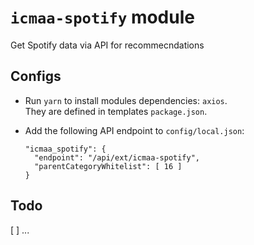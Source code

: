 # `icmaa-spotify` module

Get Spotify data via API for recommecndations

## Configs

* Run `yarn` to install modules dependencies: `axios`.  
  They are defined in templates `package.json`.

* Add the following API endpoint to `config/local.json`:
  ```
  "icmaa_spotify": {
    "endpoint": "/api/ext/icmaa-spotify",
    "parentCategoryWhitelist": [ 16 ]
  }
  ```

## Todo

[ ] ...
